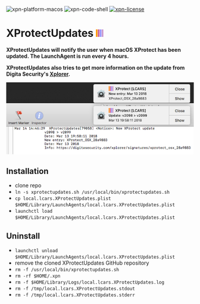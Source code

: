 ![xpn-platform-macos](https://img.shields.io/badge/platform-macOS-lightgrey.svg)
![xpn-code-shell](https://img.shields.io/badge/code-shell-yellow.svg)
[![xpn-license](http://img.shields.io/badge/license-MIT+-blue.svg)](https://github.com/JayBrown/XProtectUpdates/blob/master/LICENSE)

# XProtectUpdates <img src="https://github.com/JayBrown/XProtectUpdates/blob/master/img/jb-img.png" height="20px"/>

**XProtectUpdates will notify the user when macOS XProtect has been updated. The LaunchAgent is run every 4 hours.**

**XProtectUpdates also tries to get more information on the update from Digita Security's [Xplorer](https://digitasecurity.com/xplorer/).**

![screengrab](https://github.com/JayBrown/XProtectUpdates/blob/master/img/screengrab.jpg)

## Installation
* clone repo
* `ln -s xprotectupdates.sh /usr/local/bin/xprotectupdates.sh`
* `cp local.lcars.XProtectUpdates.plist $HOME/Library/LaunchAgents/local.lcars.XProtectUpdates.plist`
* `launchctl load $HOME/Library/LaunchAgents/local.lcars.XProtectUpdates.plist`

## Uninstall
* `launchctl unload $HOME/Library/LaunchAgents/local.lcars.XProtectUpdates.plist`
* remove the cloned XProtectUpdates GitHub repository
* `rm -f /usr/local/bin/xprotectupdates.sh`
* `rm -rf $HOME/.xpn`
* `rm -f $HOME/Library/Logs/local.lcars.XProtectUpdates.log`
* `rm -f /tmp/local.lcars.XProtectUpdates.stdout`
* `rm -f /tmp/local.lcars.XProtectUpdates.stderr`
